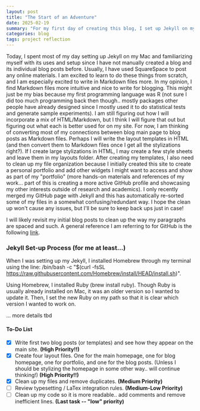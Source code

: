 ```yaml
---
layout: post
title: "The Start of an Adventure"
date: 2025-02-19
summary: "For my first day of creating this blog, I set up Jekyll on my computer in order to create a list of recent posts. Then, I plan on writing Markdown and HTML files in order to stylize the individual blog posts and my blog page overall. In the process, I need to do file clean up between my existing repository and the new organization to work with Jekyll."
categories: blog
tags: project reflection
---
```


Today, I spent most of my day setting up Jekyll on my Mac and familiarizing myself with its uses and setup since I have not manually created a blog and its individual blog posts before. Usually, I have used SquareSpace to post any online materials. I am excited to learn to do these things from scratch, and I am especially excited to write in Markdown files more. In my opinion, I find Markdown files more intuitive and nice to write for blogging. This might just be my bias because my first programming language was R (not sure I did too much programming back then though.. mostly packages other people have already designed since I mostly used it to do statistical tests and generate sample experiments). I am still figuring out how I will incorporate a mix of HTML/Markdown, but I think I will figure that out but figuring out what each is better used for on my site. For now, I am thinking of converting most of my connections between blog main page to blog posts as Markdown files. Perhaps I will write the layout templates in HTML (and then convert them to Markdown files once I get all the stylizations right?). If I create large stylizations in HTML, I may create a few style sheets and leave them in my layouts folder. After creating my templates, I also need to clean up my file organization because I initially created this site to create a personal portfolio and add other widgets I might want to access and show as part of my "portfolio" (more hands-on materials and references of my work... part of this is creating a more active GitHub profile and showcasing my other interests outside of research and academics). I only recently merged my GitHub page with Jekyll and this has automatically re-sorted some of my files in a somewhat confusing/redundant way. I hope the clean up won't cause any issues, but I'll be sure to keep back ups just in case! 


I will likely revisit my initial blog posts to clean up the way my paragraphs are spaced and such. A general reference I am referring to for GitHub is the following [link](https://docs.github.com/en/get-started/writing-on-github/getting-started-with-writing-and-formatting-on-github/basic-writing-and-formatting-syntax).


### Jekyll Set-up Process (for me at least...)

When I was setting up my Jekyll, I installed Homebrew through my terminal using the line: /bin/bash -c "$(curl -fsSL https://raw.githubusercontent.com/Homebrew/install/HEAD/install.sh)". 

Using Homebrew, I installed Ruby (brew install ruby). Though Ruby is usually already installed on Mac, it was an older version so I wanted to update it. Then, I set the new Ruby on my path so that it is clear which version I wanted to work on. 

... more details tbd

#### To-Do List 

- [x] Write first two blog posts (or templates) and see how they appear on the main site. **(High Priority!!)**
- [x] Create four layout files. One for the main homepage, one for blog homepage, one for portfolio, and one for the blog posts. (Unless I should be stylizing the homepage in some other way.. will continue thinking!) **(High Priority!!)**
- [x] Clean up my files and remove duplicates.  **(Medium Priority)**
- [ ] Review typesetting / LaTex integration rules. **(Medium-Low Priority)** 
- [ ] Clean up my code so it is more readable.. add comments and remove inefficient lines.  **(Last task -- "low" priority)**